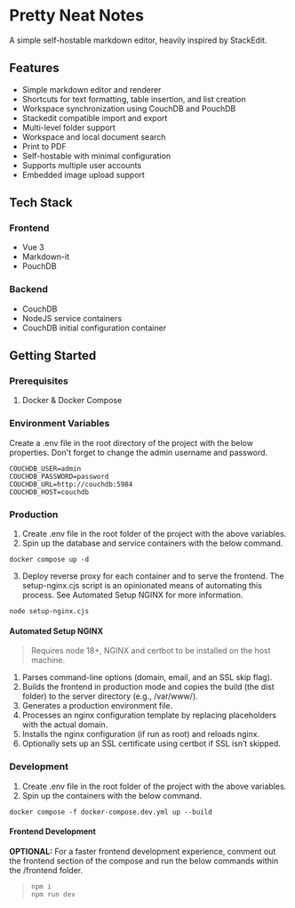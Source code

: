 # Pretty Neat Notes
A simple self-hostable markdown editor, heavily inspired by StackEdit. 

## Features
- Simple markdown editor and renderer
- Shortcuts for text formatting, table insertion, and list creation 
- Workspace synchronization using CouchDB and PouchDB
- Stackedit compatible import and export
- Multi-level folder support
- Workspace and local document search
- Print to PDF 
- Self-hostable with minimal configuration
- Supports multiple user accounts
- Embedded image upload support

## Tech Stack
### Frontend 
- Vue 3 
- Markdown-it
- PouchDB 

### Backend
- CouchDB 
- NodeJS service containers
- CouchDB initial configuration container

## Getting Started
### Prerequisites
1. Docker & Docker Compose

### Environment Variables
Create a .env file in the root directory of the project with the below properties. Don't forget to change the admin username and password.
```
COUCHDB_USER=admin
COUCHDB_PASSWORD=password
COUCHDB_URL=http://couchdb:5984
COUCHDB_HOST=couchdb
```

### Production
1. Create .env file in the root folder of the project with the above variables.
2. Spin up the database and service containers with the below command.
```
docker compose up -d

```
3. Deploy reverse proxy for each container and to serve the frontend. The setup-nginx.cjs script is an opinionated means of automating this process. See Automated Setup NGINX for more information. 
```
node setup-nginx.cjs
```

#### Automated Setup NGINX 
> Requires node 18+, NGINX and certbot to be installed on the host machine.
1. Parses command-line options (domain, email, and an SSL skip flag).
2. Builds the frontend in production mode and copies the build (the dist folder) to the server directory (e.g., /var/www/<domain>).
3. Generates a production environment file.
4. Processes an nginx configuration template by replacing placeholders with the actual domain.
5. Installs the nginx configuration (if run as root) and reloads nginx.
6. Optionally sets up an SSL certificate using certbot if SSL isn’t skipped.


### Development
1. Create .env file in the root folder of the project with the above variables.
2. Spin up the containers with the below command.
```
docker compose -f docker-compose.dev.yml up --build
```

#### Frontend Development
**OPTIONAL:** For a faster frontend development experience, comment out the frontend section of the compose and run the below commands within the /frontend folder.
> ```
> npm i
> npm run dev
> ```